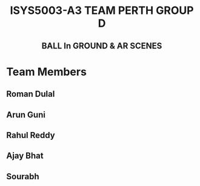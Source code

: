 <div align="center"> <h1> ISYS5003-A3 TEAM PERTH GROUP D </h1> </div>
 <div align="center"> <h2> BALL In GROUND & AR SCENES </h2> </div>
 
# Team Members

## Roman Dulal

## Arun Guni

## Rahul Reddy

## Ajay Bhat

## Sourabh
